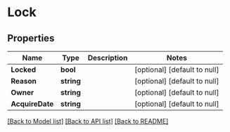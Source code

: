 # Lock

## Properties
Name | Type | Description | Notes
------------ | ------------- | ------------- | -------------
**Locked** | **bool** |  | [optional] [default to null]
**Reason** | **string** |  | [optional] [default to null]
**Owner** | **string** |  | [optional] [default to null]
**AcquireDate** | **string** |  | [optional] [default to null]

[[Back to Model list]](../README.md#documentation-for-models) [[Back to API list]](../README.md#documentation-for-api-endpoints) [[Back to README]](../README.md)


